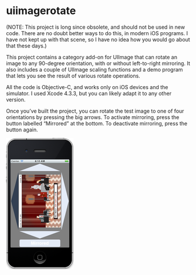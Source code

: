 uiimagerotate
=============

(NOTE: This project is long since obsolete, and should not be used in new code. There are no doubt better ways to do this, in modern iOS programs. I have not kept up with that scene, so I have no idea how you would go about that these days.)

This project contains a category add-on for UIImage that can rotate an image to any 90-degree orientation, with or without left-to-right mirroring. It also includes a couple of UIImage scaling functions and a demo program that lets you see the result of various rotate operations.

All the code is Objective-C, and works only on iOS devices and the simulator. I used Xcode 4.3.3, but you can likely adapt it to any other version.

Once you’ve built the project, you can rotate the test image to one of four orientations by pressing the big arrows. To activate mirroring, press the button labelled “Mirrored” at the bottom. To deactivate mirroring, press the button again.

![screenshot](https://github.com/allenbrunson/uiimagerotate/raw/master/screenshots/screenshot_small.png)
